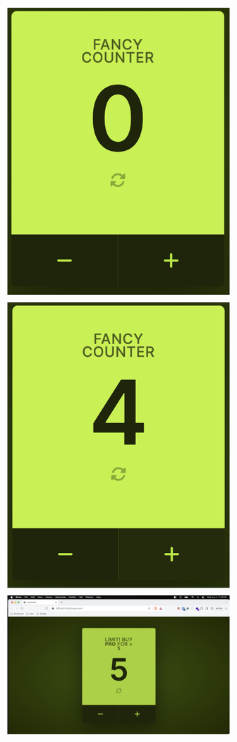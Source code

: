 ![Fancy Counter 1](https://github.com/Fahim-Fullstack/fancy-counter/blob/main/screenshot/images1.png "Counter-images 1")

![Fancy Counter 2](https://github.com/Fahim-Fullstack/fancy-counter/blob/main/screenshot/images2.png "Counter-images 3")

![Fancy Counter 3](https://github.com/Fahim-Fullstack/fancy-counter/blob/main/screenshot/images3.png "Counter-images 3")
